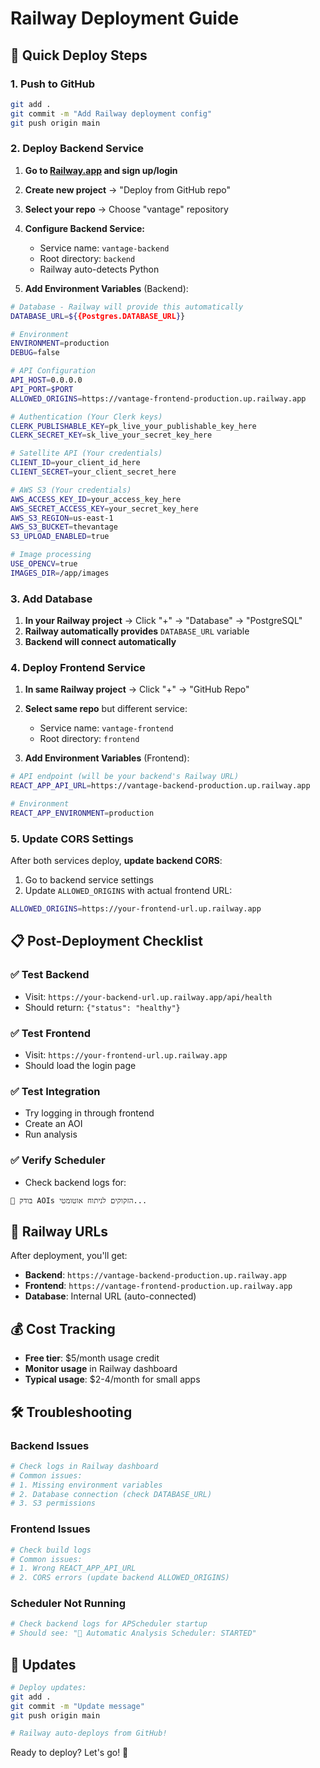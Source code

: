 # Railway Deployment Guide

## 🚀 Quick Deploy Steps

### 1. Push to GitHub
```bash
git add .
git commit -m "Add Railway deployment config"
git push origin main
```

### 2. Deploy Backend Service

1. **Go to [Railway.app](https://railway.app) and sign up/login**
2. **Create new project** → "Deploy from GitHub repo"
3. **Select your repo** → Choose "vantage" repository
4. **Configure Backend Service:**
   - Service name: `vantage-backend`
   - Root directory: `backend`
   - Railway auto-detects Python

5. **Add Environment Variables** (Backend):
```bash
# Database - Railway will provide this automatically
DATABASE_URL=${{Postgres.DATABASE_URL}}

# Environment
ENVIRONMENT=production
DEBUG=false

# API Configuration
API_HOST=0.0.0.0
API_PORT=$PORT
ALLOWED_ORIGINS=https://vantage-frontend-production.up.railway.app

# Authentication (Your Clerk keys)
CLERK_PUBLISHABLE_KEY=pk_live_your_publishable_key_here
CLERK_SECRET_KEY=sk_live_your_secret_key_here

# Satellite API (Your credentials)
CLIENT_ID=your_client_id_here
CLIENT_SECRET=your_client_secret_here

# AWS S3 (Your credentials)  
AWS_ACCESS_KEY_ID=your_access_key_here
AWS_SECRET_ACCESS_KEY=your_secret_key_here
AWS_S3_REGION=us-east-1
AWS_S3_BUCKET=thevantage
S3_UPLOAD_ENABLED=true

# Image processing
USE_OPENCV=true
IMAGES_DIR=/app/images
```

### 3. Add Database

1. **In your Railway project** → Click "+" → "Database" → "PostgreSQL"
2. **Railway automatically provides** `DATABASE_URL` variable
3. **Backend will connect automatically**

### 4. Deploy Frontend Service

1. **In same Railway project** → Click "+" → "GitHub Repo"
2. **Select same repo** but different service:
   - Service name: `vantage-frontend`
   - Root directory: `frontend`

3. **Add Environment Variables** (Frontend):
```bash
# API endpoint (will be your backend's Railway URL)
REACT_APP_API_URL=https://vantage-backend-production.up.railway.app

# Environment
REACT_APP_ENVIRONMENT=production
```

### 5. Update CORS Settings

After both services deploy, **update backend CORS**:
1. Go to backend service settings
2. Update `ALLOWED_ORIGINS` with actual frontend URL:
```bash
ALLOWED_ORIGINS=https://your-frontend-url.up.railway.app
```

## 📋 Post-Deployment Checklist

### ✅ Test Backend
- Visit: `https://your-backend-url.up.railway.app/api/health`
- Should return: `{"status": "healthy"}`

### ✅ Test Frontend  
- Visit: `https://your-frontend-url.up.railway.app`
- Should load the login page

### ✅ Test Integration
- Try logging in through frontend
- Create an AOI
- Run analysis

### ✅ Verify Scheduler
- Check backend logs for:
```
🔄 בודק AOIs הזקוקים לניתוח אוטומטי...
```

## 🔗 Railway URLs

After deployment, you'll get:
- **Backend**: `https://vantage-backend-production.up.railway.app`
- **Frontend**: `https://vantage-frontend-production.up.railway.app`
- **Database**: Internal URL (auto-connected)

## 💰 Cost Tracking

- **Free tier**: $5/month usage credit
- **Monitor usage** in Railway dashboard
- **Typical usage**: $2-4/month for small apps

## 🛠 Troubleshooting

### Backend Issues
```bash
# Check logs in Railway dashboard
# Common issues:
# 1. Missing environment variables
# 2. Database connection (check DATABASE_URL)
# 3. S3 permissions
```

### Frontend Issues
```bash
# Check build logs
# Common issues:
# 1. Wrong REACT_APP_API_URL
# 2. CORS errors (update backend ALLOWED_ORIGINS)
```

### Scheduler Not Running
```bash
# Check backend logs for APScheduler startup
# Should see: "🤖 Automatic Analysis Scheduler: STARTED"
```

## 🔄 Updates

```bash
# Deploy updates:
git add .
git commit -m "Update message"
git push origin main

# Railway auto-deploys from GitHub!
```

Ready to deploy? Let's go! 🚀